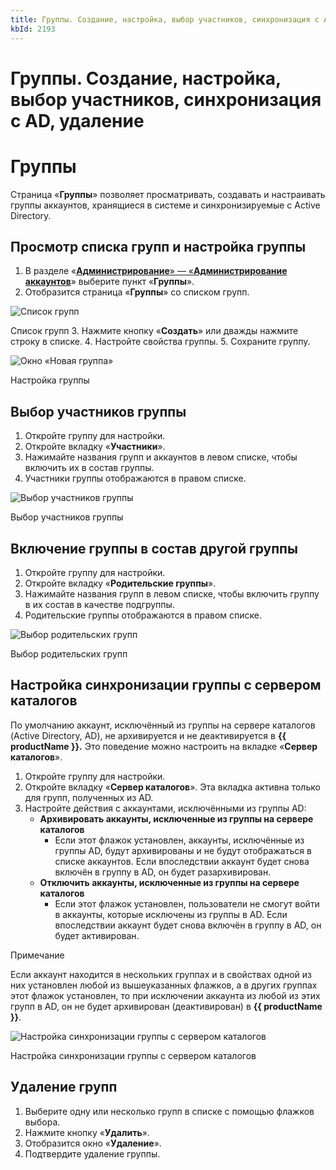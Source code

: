 ```yaml
---
title: Группы. Создание, настройка, выбор участников, синхронизация с AD, удаление
kbId: 2193
---
```


# Группы. Создание, настройка, выбор участников, синхронизация с AD, удаление

# Группы

Страница «**Группы**» позволяет просматривать, создавать и настраивать группы аккаунтов, хранящиеся в системе и синхронизируемые с Active Directory.

## Просмотр списка групп и настройка группы

1. В разделе «[**Администрирование**» — «**Администрирование аккаунтов**](https://kb.comindware.ru/article.php?id=2191#mcetoc_1gjrh0osl3)» выберите пункт «**Группы**».
2. Отобразится страница «**Группы**» со списком групп.


![Список групп](https://kb.comindware.ru/assets/groups_page.png)

Список групп
3. Нажмите кнопку «**Создать**» или дважды нажмите строку в списке.
4. Настройте свойства группы.
5. Сохраните группу.


![Окно «Новая группа»](https://kb.comindware.ru/assets/new_group.png)

Настройка группы

## Выбор участников группы

1. Откройте группу для настройки.
2. Откройте вкладку «**Участники**».
3. Нажимайте названия групп и аккаунтов в левом списке, чтобы включить их в состав группы.
4. Участники группы отображаются в правом списке.

![Выбор участников группы](https://kb.comindware.ru/assets/groups_member_selection.png)

Выбор участников группы

## Включение группы в состав другой группы

1. Откройте группу для настройки.
2. Откройте вкладку «**Родительские группы**».
3. Нажимайте названия групп в левом списке, чтобы включить группу в их состав в качестве подгруппы.
4. Родительские группы отображаются в правом списке.

![Выбор родительских групп](https://kb.comindware.ru/assets/groups_parent_selection.png)

Выбор родительских групп

## Настройка синхронизации группы с сервером каталогов

По умолчанию аккаунт, исключённый из группы на сервере каталогов (Active Directory, AD), не архивируется и не деактивируется в **{{ productName }}.** Это поведение можно настроить на вкладке «**Сервер каталогов**».

1. Откройте группу для настройки.
2. Откройте вкладку «**Сервер каталогов**». Эта вкладка активна только для групп, полученных из AD.
3. Настройте действия с аккаунтами, исключёнными из группы AD:
    - **Архивировать аккаунты, исключенные из группы на сервере каталогов**
        - Если этот флажок установлен, аккаунты, исключённые из группы AD, будут архивированы и не будут отображаться в списке аккаунтов. Если впоследствии аккаунт будет снова включён в группу в AD, он будет разархивирован.
    - **Отключить аккаунты, исключенные из группы на сервере каталогов**
        - Если этот флажок установлен, пользователи не смогут войти в аккаунты, которые исключены из группы в AD. Если впоследствии аккаунт будет снова включён в группу в AD, он будет активирован.

Примечание

Если аккаунт находится в нескольких группах и в свойствах одной из них установлен любой из вышеуказанных флажков, а в других группах этот флажок установлен, то при исключении аккаунта из любой из этих групп в AD, он не будет архивирован (деактивирован) в **{{ productName }}**.

![Настройка синхронизации группы с сервером каталогов](https://kb.comindware.ru/assets/groups_active_directory.png)

Настройка синхронизации группы с сервером каталогов

## Удаление групп

1. Выберите одну или несколько групп в списке с помощью флажков выбора.
2. Нажмите кнопку «**Удалить**».
3. Отобразится окно «**Удаление**».
4. Подтвердите удаление группы.

 

 

